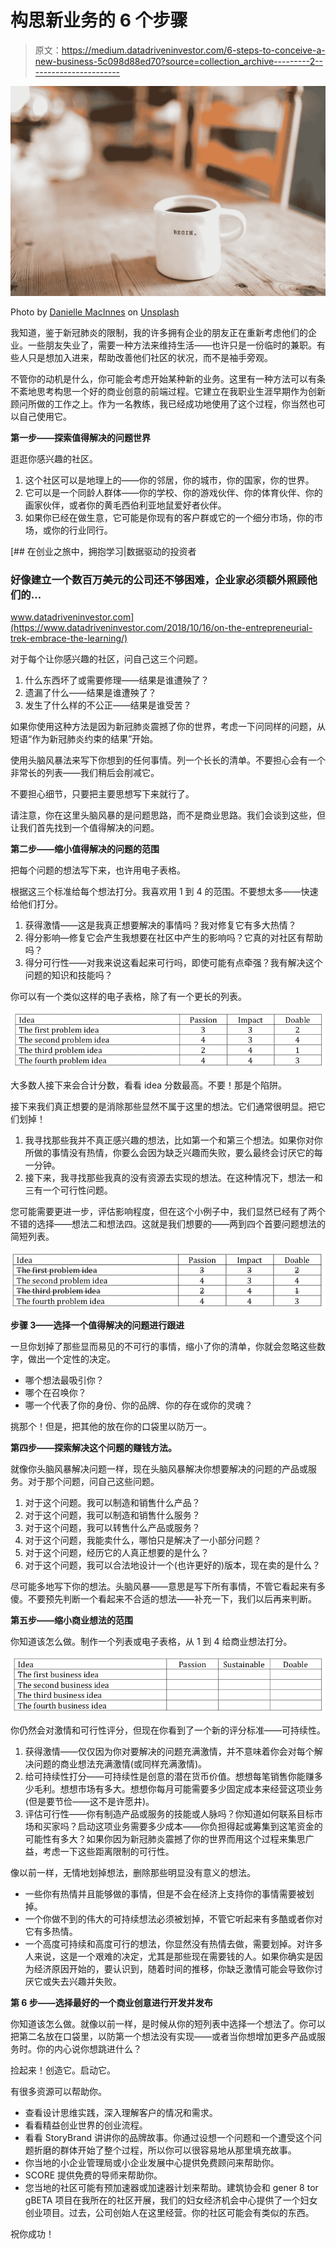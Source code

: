 # 构思新业务的 6 个步骤

> 原文：<https://medium.datadriveninvestor.com/6-steps-to-conceive-a-new-business-5c098d88ed70?source=collection_archive---------2----------------------->

![](img/da0d57ab08c37639f917a3b40c99bb90.png)

Photo by [Danielle MacInnes](https://unsplash.com/@dsmacinnes?utm_source=unsplash&utm_medium=referral&utm_content=creditCopyText) on [Unsplash](https://unsplash.com/s/photos/begin?utm_source=unsplash&utm_medium=referral&utm_content=creditCopyText)

我知道，鉴于新冠肺炎的限制，我的许多拥有企业的朋友正在重新考虑他们的企业。一些朋友失业了，需要一种方法来维持生活——也许只是一份临时的兼职。有些人只是想加入进来，帮助改善他们社区的状况，而不是袖手旁观。

不管你的动机是什么，你可能会考虑开始某种新的业务。这里有一种方法可以有条不紊地思考构思一个好的商业创意的前端过程。它建立在我职业生涯早期作为创新顾问所做的工作之上。作为一名教练，我已经成功地使用了这个过程，你当然也可以自己使用它。

**第一步——探索值得解决的问题世界**

逛逛你感兴趣的社区。

1.  这个社区可以是地理上的——你的邻居，你的城市，你的国家，你的世界。
2.  它可以是一个同龄人群体——你的学校、你的游戏伙伴、你的体育伙伴、你的画家伙伴，或者你的黄毛西伯利亚地鼠爱好者伙伴。
3.  如果你已经在做生意，它可能是你现有的客户群或它的一个细分市场，你的市场，或你的行业同行。

[](https://www.datadriveninvestor.com/2018/10/16/on-the-entrepreneurial-trek-embrace-the-learning/) [## 在创业之旅中，拥抱学习|数据驱动的投资者

### 好像建立一个数百万美元的公司还不够困难，企业家必须额外照顾他们的…

www.datadriveninvestor.com](https://www.datadriveninvestor.com/2018/10/16/on-the-entrepreneurial-trek-embrace-the-learning/) 

对于每个让你感兴趣的社区，问自己这三个问题。

1.  什么东西坏了或需要修理——结果是谁遭殃了？
2.  遗漏了什么——结果是谁遭殃了？
3.  发生了什么样的不公正——结果是谁受苦？

如果你使用这种方法是因为新冠肺炎震撼了你的世界，考虑一下问同样的问题，从短语“作为新冠肺炎约束的结果”开始。

使用头脑风暴法来写下你想到的任何事情。列一个长长的清单。不要担心会有一个非常长的列表——我们稍后会削减它。

不要担心细节，只要把主要思想写下来就行了。

请注意，你在这里头脑风暴的是问题思路，而不是商业思路。我们会谈到这些，但让我们首先找到一个值得解决的问题。

**第二步——缩小值得解决的问题的范围**

把每个问题的想法写下来，也许用电子表格。

根据这三个标准给每个想法打分。我喜欢用 1 到 4 的范围。不要想太多——快速给他们打分。

1.  获得激情——这是我真正想要解决的事情吗？我对修复它有多大热情？
2.  得分影响—修复它会产生我想要在社区中产生的影响吗？它真的对社区有帮助吗？
3.  得分可行性——对我来说这看起来可行吗，即使可能有点牵强？我有解决这个问题的知识和技能吗？

你可以有一个类似这样的电子表格，除了有一个更长的列表。

![](img/c649ff853878848903931074ce7c225c.png)

大多数人接下来会合计分数，看看 idea 分数最高。不要！那是个陷阱。

接下来我们真正想要的是消除那些显然不属于这里的想法。它们通常很明显。把它们划掉！

1.  我寻找那些我并不真正感兴趣的想法，比如第一个和第三个想法。如果你对你所做的事情没有热情，你要么会因为缺乏兴趣而失败，要么最终会讨厌它的每一分钟。
2.  接下来，我寻找那些我真的没有资源去实现的想法。在这种情况下，想法一和三有一个可行性问题。

您可能需要更进一步，评估影响程度，但在这个小例子中，我们显然已经有了两个不错的选择——想法二和想法四。这就是我们想要的——两到四个首要问题想法的简短列表。

![](img/8302fb8e3049547f0e5ade0140056b53.png)

**步骤 3——选择一个值得解决的问题进行跟进**

一旦你划掉了那些显而易见的不可行的事情，缩小了你的清单，你就会忽略这些数字，做出一个定性的决定。

*   哪个想法最吸引你？
*   哪个在召唤你？
*   哪一个代表了你的身份、你的品牌、你的存在或你的灵魂？

挑那个！但是，把其他的放在你的口袋里以防万一。

**第四步——探索解决这个问题的赚钱方法。**

就像你头脑风暴解决问题一样，现在头脑风暴解决你想要解决的问题的产品或服务。对于那个问题，问自己这些问题。

1.  对于这个问题。我可以制造和销售什么产品？
2.  对于这个问题，我可以制造和销售什么服务？
3.  对于这个问题，我可以转售什么产品或服务？
4.  对于这个问题，我能卖什么，哪怕只是解决了一小部分问题？
5.  对于这个问题，经历它的人真正想要的是什么？
6.  对于这个问题，我可以合法地设计一个(也许更好的)版本，现在卖的是什么？

尽可能多地写下你的想法。头脑风暴——意思是写下所有事情，不管它看起来有多傻。不要预先判断一个看起来不合适的想法——补充一下，我们以后再来判断。

**第五步——缩小商业想法的范围**

你知道该怎么做。制作一个列表或电子表格，从 1 到 4 给商业想法打分。

![](img/e83e9d027bafed0603e64b738c67dfc6.png)

你仍然会对激情和可行性评分，但现在你看到了一个新的评分标准——可持续性。

1.  获得激情——仅仅因为你对要解决的问题充满激情，并不意味着你会对每个解决问题的商业想法充满激情(或同样充满激情)。
2.  给可持续性打分——可持续性是创意的潜在货币价值。想想每笔销售你能赚多少毛利。想想市场有多大。想想你每月可能需要多少固定成本来经营这项业务(但是要节俭——这不是许愿井)。
3.  评估可行性——你有制造产品或服务的技能或人脉吗？你知道如何联系目标市场和买家吗？启动这项业务需要多少成本——你负担得起或筹集到这笔资金的可能性有多大？如果你因为新冠肺炎震撼了你的世界而用这个过程来集思广益，考虑一下这些距离限制的可行性。

像以前一样，无情地划掉想法，删除那些明显没有意义的想法。

*   一些你有热情并且能够做的事情，但是不会在经济上支持你的事情需要被划掉。
*   一个你做不到的伟大的可持续想法必须被划掉，不管它听起来有多酷或者你对它有多热情。
*   一个高度可持续和高度可行的想法，你显然没有热情去做，需要划掉。对许多人来说，这是一个艰难的决定，尤其是那些现在需要钱的人。如果你确实是因为经济原因开始的，要认识到，随着时间的推移，你缺乏激情可能会导致你讨厌它或失去兴趣并失败。

**第 6 步——选择最好的一个商业创意进行开发并发布**

你知道该怎么做。就像以前一样，是时候从你的短列表中选择一个想法了。你可以把第二名放在口袋里，以防第一个想法没有实现——或者当你想增加更多产品或服务时。你的内心说你想跳进什么？

捡起来！创造它。启动它。

有很多资源可以帮助你。

*   查看设计思维实践，深入理解客户的情况和需求。
*   看看精益创业世界的创业流程。
*   看看 StoryBrand 讲讲你的品牌故事。你通过设想一个问题和一个遭受这个问题折磨的群体开始了整个过程，所以你可以很容易地从那里填充故事。
*   你当地的小企业管理局或小企业发展中心提供免费顾问来帮助你。
*   SCORE 提供免费的导师来帮助你。
*   您当地的社区可能有预加速器或加速器计划来帮助。建筑协会和 gener 8 tor gBETA 项目在我所在的社区开展，我们的妇女经济机会中心提供了一个妇女创业项目。过去，公司创始人在这里经营。你的社区可能会有类似的东西。

祝你成功！